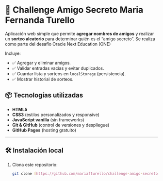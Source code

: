 # 🎁 Challenge Amigo Secreto Maria Fernanda Turello

Aplicación web simple que permite **agregar nombres de amigos** y realizar un **sorteo aleatorio** para determinar quién es el “amigo secreto”.
Se realiza como parte del desafío Oracle Next Education (ONE)

Incluye:
- ✅ Agregar y eliminar amigos.
- ✅ Validar entradas vacías y evitar duplicados.
- ✅ Guardar lista y sorteos en `localStorage` (persistencia).
- ✅ Mostrar historial de sorteos.


## 📦 Tecnologías utilizadas

- **HTML5**
- **CSS3** (estilos personalizados y responsive)
- **JavaScript vanilla** (sin frameworks)
- **Git & GitHub** (control de versiones y despliegue)
- **GitHub Pages** (hosting gratuito)

---

## 🛠 Instalación local

1. Clona este repositorio:
   ```bash
   git clone [https://github.com/mariafturello/challenge-amigo-secreto.git]
